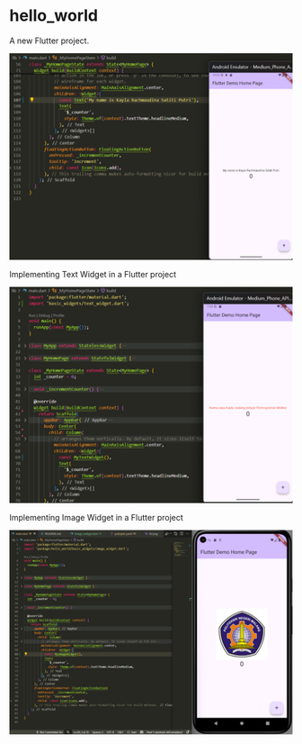 # hello_world

A new Flutter project.

![Screenshot hello_world](images/01.png)

Implementing Text Widget in a Flutter project

![Screenshot hello_world](images/02.png)

Implementing Image Widget in a Flutter project

![Screenshot hello_world](images/03.png)

